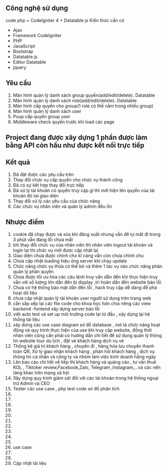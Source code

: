 ## Công nghệ sử dụng 
code php + CodeIgniter 4 + Datatable js
Kiến thức cần có
- Ajax
- Framework CodeIgniter 
- PHP
- JavaScript
- Bootstrap
- Datatable.js
- Editor Datatable
- jquery

## Yêu cầu 
1. Màn hình quản lý danh sách group quyền(add/edit/delete). Datatable
2. Màn hình quản lý danh sách role(add/edit/delete). Datatable
3. Màn hình cấp quyền cho group(1 role có thể nằm trong nhiều group)
4. Màn hình quản lý danh sách user
5. Poup cấp quyền group user
6. Middleware check quyền trước khi load các page

## Project đang được xây dựng 1 phần được làm bằng API còn hầu như được kết nối trực tiếp

## Kết quả 
1. Đã đặt được các yêu cầu trên 
2. Thay đổi chức vụ cấp quyền cho chức vụ thành công
3. Đã có sự kết hợp thay đổi trực tiếp 
4. Đã xử lý tài khoản có quyền truy cập gì thì mới hiện lên quyền của tài khoản đó tai giao diện
5. Thay đổi xử lý các yêu cầu của chức năng
6. Các chức vụ nhân viên và quản lý admin đều ổn
## Nhược điểm 
1. cookie đã chạy được và xóa khi đăng xuất nhưng vẫn đề tự mất đi trong 3 phút vẫn đang lỗi chưa mất
2. khi thay đổi chức vụ của nhân viên thì nhân viên logout tài khoản và login lại thì chức vụ mới được cập nhật lại
3. Giao diện chưa được chỉnh cho kĩ càng vẫn còn chưa chỉnh chu
4. Chưa cập nhật loading hiệu ứng server khi chạy update 
5. Chức năng chức vụ thừa có thể bỏ và thêm 1 tác vụ vào chức năng phân quản lý phân quyền 
6. Chưa được tối ưu hóa các câu lệnh truy vấn dẫn đến khi thực hiện truy vẫn với số lượng lớn dẫn đến bị display ,trì hoãn dẫn đến website báo lỗi
7. Chưa có hệ thống bảo mật dẫn đến lỗi , hack truy cập dễ dàng để phá hoại dữ liệu
8. chưa câp nhật quản lý tài khoản user người sử dụng trên trang web
9. cần sắp xếp lại các file code cho khoa học hơn chia riêng các view backend -fontend xây dựng server báo lỗi
10. viêt auto test và set up môi trường code lại từ đầu , xây dựng lại hệ thống tài liệu 
11. xây dưng các use case diagram sơ đồ database , mô tả  chức năng hoạt động và quy trình thực hiện của use khi truy cập website, đồng thời nhân viên cũng cần phải có hướng dẫn chi tiết để sử dụng quản lý thông tin website tour du lịch , đặt vé khách hàng dịch vụ vé
12. Thống kê giá trị khách hàng , chuyến đi , hàng hóa lưu chuyển thanh toán QR, Xử lý giao nhận khách hàng , phản hồi khách hàng , dịch vụ thông tin cá nhân và công ty và nhóm làm việc kinh doanh hằng ngày 
13. Lên báo cáo chi tiết về tiếp thị khách hàng và quảng cáo , tư vấn thuê KOL , Tiktoker review,Facebook,Zalo, Telegram ,Instagram,...và các nền tảng khác trên mạng xã hội
14. Xây dựng quy trinh giám sát đối với các tài khoản trong hệ thống ngoại trừ Admin và CEO
15. Tester các use case , php test code sơ đồ phân tích
16. 
17. 
18. 
19. 
20. 
21. 
22. 
23. 
24. 
25. 
26. use case
27. 
28. 
29. Cập nhật tài liệu 